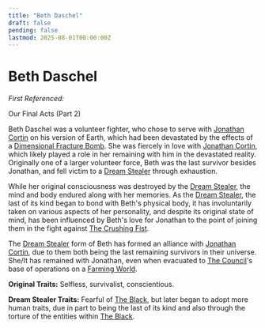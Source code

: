 ```yaml
---
title: "Beth Daschel"
draft: false
pending: false
lastmod: 2025-08-01T00:00:00Z
---
```


# Beth Daschel

*First Referenced:*

Our Final Acts (Part 2)

Beth Daschel was a volunteer fighter, who chose to serve with [Jonathan Cortin](/people/jonathan-cortin) on his version of Earth, which had been devastated by the effects of a [Dimensional Fracture Bomb](/devices/dimensional-fracture-bomb). She was fiercely in love with [Jonathan Cortin](/people/jonathan-cortin), which likely played a role in her remaining with him in the devastated reality. Originally one of a larger volunteer force, Beth was the last survivor besides Jonathan, and fell victim to a [Dream Stealer](/entities/dream-stealer) through exhaustion.

While her original consciousness was destroyed by the [Dream Stealer](/entities/dream-stealer), the mind and body endured along with her memories. As the [Dream Stealer](/entities/dream-stealer), the last of its kind began to bond with Beth's physical body, it has involuntarily taken on various aspects of her personality, and despite its original state of mind, has been influenced by Beth's love for Jonathan to the point of joining them in the fight against [The Crushing Fist](/entities/the-crushing-fist).

The [Dream Stealer](/entities/dream-stealer) form of Beth has formed an alliance with [Jonathan Cortin](/people/jonathan-cortin), due to them both being the last remaining survivors in their universe. She/It has remained with Jonathan, even when evacuated to [The Council](/entities/the-council)'s base of operations on a [Farming World](/worlds/farming-world).

**Original Traits:** Selfless, survivalist, conscientious.

**Dream Stealer Traits:** Fearful of [The Black](/entities/the-black), but later began to adopt more human traits, due in part to being the last of its kind and also through the torture of the entities within [The Black](/entities/the-black).

